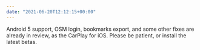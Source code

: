 ```yaml
---
date: "2021-06-20T12:12:15+00:00"
---
```


Android 5 support, OSM login, bookmarks export, and some other fixes are already in review, as the CarPlay for iOS. Please be patient, or install the latest betas.